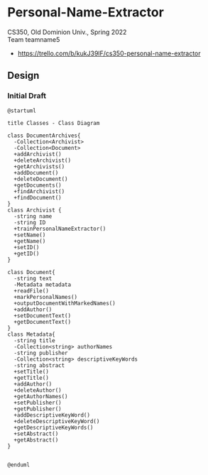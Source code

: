 # Personal-Name-Extractor
CS350, Old Dominion Univ., Spring 2022  
Team teamname5  
* https://trello.com/b/kukJ39lF/cs350-personal-name-extractor

## Design

### Initial Draft

```
@startuml

title Classes - Class Diagram

class DocumentArchives{
  -Collection<Archivist>
  -Collection<Document>
  +addArchivist()
  +deleteArchivist()
  +getArchivists()
  +addDocument()
  +deleteDocument()
  +getDocuments()
  +findArchivist()
  +findDocument()
}
class Archivist {
  -string name
  -string ID
  +trainPersonalNameExtractor()
  +setName()
  +getName()
  +setID()
  +getID()
}

class Document{
  -string text
  -Metadata metadata
  +readFile()
  +markPersonalNames()
  +outputDocumentWithMarkedNames()
  +addAuthor()
  +setDocumentText()
  +getDocumentText()
}
class Metadata{
  -string title
  -Collection<string> authorNames
  -string publisher
  -Collection<string> descriptiveKeyWords
  -string abstract
  +setTitle()
  +getTitle()
  +addAuthor()
  +deleteAuthor()
  +getAuthorNames()
  +setPublisher()
  +getPublisher()
  +addDescriptiveKeyWord()
  +deleteDescriptiveKeyWord()
  +getDescriptiveKeyWords()
  +setAbstract()
  +getAbstract()
}


@enduml
```
